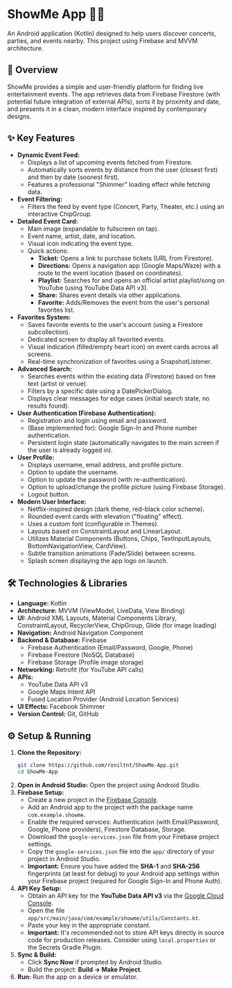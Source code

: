 # ShowMe App 📱🎵

An Android application (Kotlin) designed to help users discover concerts, parties, and events nearby. This project using Firebase and MVVM architecture.

## 🚀 Overview

ShowMe provides a simple and user-friendly platform for finding live entertainment events. The app retrieves data from Firebase Firestore (with potential future integration of external APIs), sorts it by proximity and date, and presents it in a clean, modern interface inspired by contemporary designs.

## ✨ Key Features

* **Dynamic Event Feed:**
    * Displays a list of upcoming events fetched from Firestore.
    * Automatically sorts events by distance from the user (closest first) and then by date (soonest first).
    * Features a professional "Shimmer" loading effect while fetching data.
* **Event Filtering:**
    * Filters the feed by event type (Concert, Party, Theater, etc.) using an interactive ChipGroup.
* **Detailed Event Card:**
    * Main image (expandable to fullscreen on tap).
    * Event name, artist, date, and location.
    * Visual icon indicating the event type.
    * Quick actions:
        * **Ticket:** Opens a link to purchase tickets (URL from Firestore).
        * **Directions:** Opens a navigation app (Google Maps/Waze) with a route to the event location (based on coordinates).
        * **Playlist:** Searches for and opens an official artist playlist/song on YouTube (using YouTube Data API v3).
        * **Share:** Shares event details via other applications.
        * **Favorite:** Adds/Removes the event from the user's personal favorites list.
* **Favorites System:**
    * Saves favorite events to the user's account (using a Firestore subcollection).
    * Dedicated screen to display all favorited events.
    * Visual indication (filled/empty heart icon) on event cards across all screens.
    * Real-time synchronization of favorites using a SnapshotListener.
* **Advanced Search:**
    * Searches events within the existing data (Firestore) based on free text (artist or venue).
    * Filters by a specific date using a DatePickerDialog.
    * Displays clear messages for edge cases (initial search state, no results found).
* **User Authentication (Firebase Authentication):**
    * Registration and login using email and password.
    * (Base implemented for): Google Sign-In and Phone number authentication.
    * Persistent login state (automatically navigates to the main screen if the user is already logged in).
* **User Profile:**
    * Displays username, email address, and profile picture.
    * Option to update the username.
    * Option to update the password (with re-authentication).
    * Option to upload/change the profile picture (using Firebase Storage).
    * Logout button.
* **Modern User Interface:**
    * Netflix-inspired design (dark theme, red-black color scheme).
    * Rounded event cards with elevation ("floating" effect).
    * Uses a custom font (configurable in Themes).
    * Layouts based on ConstraintLayout and LinearLayout.
    * Utilizes Material Components (Buttons, Chips, TextInputLayouts, BottomNavigationView, CardView).
    * Subtle transition animations (Fade/Slide) between screens.
    * Splash screen displaying the app logo on launch.

## 🛠️ Technologies & Libraries

* **Language:** Kotlin
* **Architecture:** MVVM (ViewModel, LiveData, View Binding)
* **UI:** Android XML Layouts, Material Components Library, ConstraintLayout, RecyclerView, ChipGroup, Glide (for image loading)
* **Navigation:** Android Navigation Component
* **Backend & Database:** Firebase
    * Firebase Authentication (Email/Password, Google, Phone)
    * Firebase Firestore (NoSQL Database)
    * Firebase Storage (Profile image storage)
* **Networking:** Retrofit (for YouTube API calls)
* **APIs:**
    * YouTube Data API v3
    * Google Maps Intent API
    * Fused Location Provider (Android Location Services)
* **UI Effects:** Facebook Shimmer
* **Version Control:** Git, GitHub

## ⚙️ Setup & Running

1.  **Clone the Repository:**
    ```bash
    git clone https://github.com/roniltnt/ShowMe-App.git
    cd ShowMe-App
    ```
2.  **Open in Android Studio:** Open the project using Android Studio.
3.  **Firebase Setup:**
    * Create a new project in the [Firebase Console](https://console.firebase.google.com/).
    * Add an Android app to the project with the package name `com.example.showme`.
    * Enable the required services: Authentication (with Email/Password, Google, Phone providers), Firestore Database, Storage.
    * Download the `google-services.json` file from your Firebase project settings.
    * Copy the `google-services.json` file into the `app/` directory of your project in Android Studio.
    * **Important:** Ensure you have added the **SHA-1** and **SHA-256** fingerprints (at least for debug) to your Android app settings within your Firebase project (required for Google Sign-In and Phone Auth).
4.  **API Key Setup:**
    * Obtain an API key for the **YouTube Data API v3** via the [Google Cloud Console](https://console.cloud.google.com/).
    * Open the file `app/src/main/java/com/example/showme/utils/Constants.kt`.
    * Paste your key in the appropriate constant.
    * **Important:** It's recommended not to store API keys directly in source code for production releases. Consider using `local.properties` or the Secrets Gradle Plugin.
5.  **Sync & Build:**
    * Click **Sync Now** if prompted by Android Studio.
    * Build the project: **Build -> Make Project**.
6.  **Run:** Run the app on a device or emulator.
